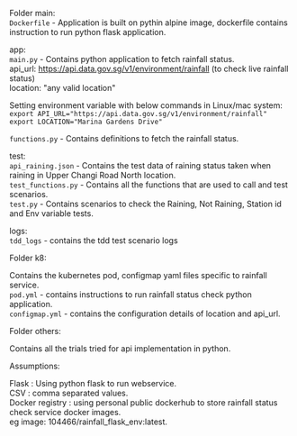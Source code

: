 Folder main: <br />
`Dockerfile` - Application is built on pythin alpine image, dockerfile contains instruction to run python flask application. <br />

app: <br />
`main.py` - Contains python application to fetch rainfall status. <br />
api_url: https://api.data.gov.sg/v1/environment/rainfall (to check live rainfall status) <br />
location: "any valid location" <br />

Setting environment variable with below commands in Linux/mac system: <br />
`export API_URL="https://api.data.gov.sg/v1/environment/rainfall"` <br />
`export LOCATION="Marina Gardens Drive"` <br />

`functions.py` - Contains definitions to fetch the rainfall status. <br />

test: <br />
`api_raining.json` - Contains the test data of raining status taken when raining in Upper Changi Road North location. <br />
`test_functions.py` - Contains all the functions that are used to call and test scenarios. <br />
`test.py` - Contains scenarios to check the Raining, Not Raining, Station id and Env variable tests. <br />

logs: <br />
`tdd_logs` - contains the tdd test scenario logs<br />

Folder k8: <br />

Contains the kubernetes pod, configmap yaml files specific to rainfall service. <br />
`pod.yml` - contains instructions to run rainfall status check python application. <br />
`configmap.yml` - contains the configuration details of location and api_url. <br />

Folder others: <br />

Contains all the trials tried for api implementation in python. <br />

Assumptions: <br />

Flask : Using python flask to run webservice.<br />
CSV : comma separated values.<br />
Docker registry : using personal public dockerhub to store rainfall status check service docker images.<br />
eg image: 104466/rainfall_flask_env:latest.<br />
